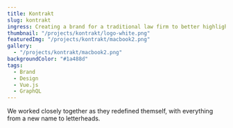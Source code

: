 ```yaml
---
title: Kontrakt
slug: kontrakt
ingress: Creating a brand for a traditional law firm to better highlight their expertise.
thumbnail: "/projects/kontrakt/logo-white.png"
featuredImg: "/projects/kontrakt/macbook2.png"
gallery:
  - "/projects/kontrakt/macbook2.png"
backgroundColor: "#1a488d"
tags:
  - Brand
  - Design
  - Vue.js
  - GraphQL
---
```


We worked closely together as they redefined themself, with everything from a new name to letterheads.

